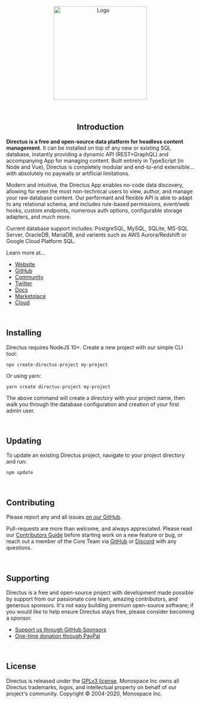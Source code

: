 <p>&nbsp;</p>

<p align="center"><a href="https://directus.io" target="_blank" rel="noopener noreferrer"><img width="250" alt="Logo" src="https://user-images.githubusercontent.com/9141017/88821768-0dc99800-d191-11ea-8c66-09c55ab451a2.png"></a></p>

<p>&nbsp;</p>

<h2 align="center">Introduction</h2>

**Directus is a free and open-source data platform for headless content management**. It can be installed on top of any new or existing SQL database, instantly providing a dynamic API (REST+GraphQL) and accompanying App for managing content. Built entirely in TypeScript (in Node and Vue), Directus is completely modular and end-to-end extensible... with absolutely no paywalls or artificial limitations.

Modern and intuitive, the Directus App enables no-code data discovery, allowing for even the most non-technical users to view, author, and manage your raw database content. Our performant and flexible API is able to adapt to any relational schema, and includes rule-based permissions, event/web hooks, custom endpoints, numerous auth options, configurable storage adapters, and much more.

Current database support includes: PostgreSQL, MySQL, SQLite, MS-SQL Server, OracleDB, MariaDB, and varients such as AWS Aurora/Redshift or Google Cloud Platform SQL.

Learn more at...

* [Website](https://directus.io/)
* [GitHub](https://github.com/directus/directus)
* [Community](https://directus.chat/)
* [Twitter](https://twitter.com/directus)
* [Docs](https://docs.directus.io/)
* [Marketplace](https://directus.market/)
* [Cloud](http://directus.cloud/)

<p>&nbsp;</p>

## Installing

Directus requires NodeJS 10+. Create a new project with our simple CLI tool:

```
npx create-directus-project my-project
```

Or using yarn:

```
yarn create directus-project my-project
```

The above command will create a directory with your project name, then walk you through the database configuration and creation of your first admin user.

<p>&nbsp;</p>

## Updating

To update an existing Directus project, navigate to your project directory and run:

```
npm update
```

<p>&nbsp;</p>

## Contributing

Please report any and all issues [on our GitHub](https://github.com/directus/directus/issues/new).

Pull-requests are more than welcome, and always appreciated. Please read our [Contributors Guide](https://docs.directus.io/getting-started/contributing.html) before starting work on a new feature or bug, or reach out a member of the Core Team via [GitHub](https://github.com/directus/directus/discussions) or [Discord](https://directus.chat) with any questions.

<p>&nbsp;</p>

## Supporting

Directus is a free and open-source project with development made possible by support from our passionate core team, amazing contributors, and generous sponsors. It's not easy building premium open-source software; if you would like to help ensure Directus stays free, please consider becoming a sponsor.

* [Support us through GitHub Sponsors](https://github.com/sponsors/directus)
* [One-time donation through PayPal](https://www.paypal.me/supportdirectus)

<p>&nbsp;</p>

## License

Directus is released under the [GPLv3 license](./license). Monospace Inc owns all Directus trademarks, logos, and intellectual property on behalf of our project's community. Copyright © 2004-2020, Monospace Inc.

